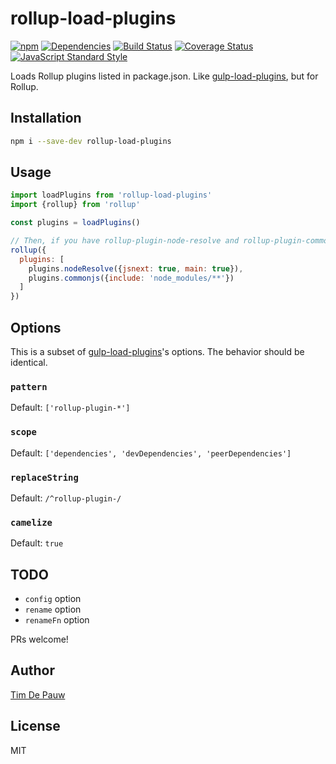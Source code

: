 # rollup-load-plugins

[![npm](https://img.shields.io/npm/v/rollup-load-plugins.svg)](https://www.npmjs.com/package/rollup-load-plugins) [![Dependencies](https://img.shields.io/david/timdp/rollup-load-plugins.svg)](https://david-dm.org/timdp/rollup-load-plugins) [![Build Status](https://img.shields.io/travis/timdp/rollup-load-plugins/master.svg)](https://travis-ci.org/timdp/rollup-load-plugins) [![Coverage Status](https://img.shields.io/coveralls/timdp/rollup-load-plugins/master.svg)](https://coveralls.io/r/timdp/rollup-load-plugins) [![JavaScript Standard Style](https://img.shields.io/badge/code%20style-standard-brightgreen.svg)](https://github.com/feross/standard)

Loads Rollup plugins listed in package.json. Like
[gulp-load-plugins](https://www.npmjs.com/package/gulp-load-plugins), but for
Rollup.

## Installation

```bash
npm i --save-dev rollup-load-plugins
```

## Usage

```js
import loadPlugins from 'rollup-load-plugins'
import {rollup} from 'rollup'

const plugins = loadPlugins()

// Then, if you have rollup-plugin-node-resolve and rollup-plugin-commonjs ...
rollup({
  plugins: [
    plugins.nodeResolve({jsnext: true, main: true}),
    plugins.commonjs({include: 'node_modules/**'})
  ]
})
```

## Options

This is a subset of
[gulp-load-plugins](https://www.npmjs.com/package/gulp-load-plugins)'s options.
The behavior should be identical.

### `pattern`

Default: `['rollup-plugin-*']`

### `scope`

Default: `['dependencies', 'devDependencies', 'peerDependencies']`

### `replaceString`

Default: `/^rollup-plugin-/`

### `camelize`

Default: `true`

## TODO

- `config` option
- `rename` option
- `renameFn` option

PRs welcome!

## Author

[Tim De Pauw](https://tmdpw.eu/)

## License

MIT
